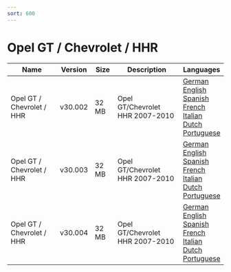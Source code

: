 ```yaml
---
sort: 600
---
```

# Opel GT / Chevrolet / HHR

| Name | Version | Size | Description | Languages |
| --- | --- | --- | --- | --- |
| Opel GT / Chevrolet / HHR | v30.002 | 32 MB | Opel GT/Chevrolet HHR 2007-2010 | [German](https://github.com/berrydejager/tech2wiki.com/raw/main/assets/binfiles/tech2_card_opel_gt_chevrolet_hhr_v30.002_de.zip)<br>[English](https://github.com/berrydejager/tech2wiki.com/raw/main/assets/binfiles/tech2_card_opel_gt_chevrolet_hhr_v30.002_en.zip)<br>[Spanish](https://github.com/berrydejager/tech2wiki.com/raw/main/assets/binfiles/tech2_card_opel_gt_chevrolet_hhr_v30.002_es.zip)<br>[French](https://github.com/berrydejager/tech2wiki.com/raw/main/assets/binfiles/tech2_card_opel_gt_chevrolet_hhr_v30.002_fr.zip)<br>[Italian](https://github.com/berrydejager/tech2wiki.com/raw/main/assets/binfiles/tech2_card_opel_gt_chevrolet_hhr_v30.002_it.zip)<br>[Dutch](https://github.com/berrydejager/tech2wiki.com/raw/main/assets/binfiles/tech2_card_opel_gt_chevrolet_hhr_v30.002_nl.zip)<br>[Portuguese](https://github.com/berrydejager/tech2wiki.com/raw/main/assets/binfiles/tech2_card_opel_gt_chevrolet_hhr_v30.002_pt.zip) |
| Opel GT / Chevrolet / HHR | v30.003 | 32 MB | Opel GT/Chevrolet HHR 2007-2010 | [German](https://github.com/berrydejager/tech2wiki.com/raw/main/assets/binfiles/tech2_card_opel_gt_chevrolet_hhr_v30.003_de.zip)<br>[English](https://github.com/berrydejager/tech2wiki.com/raw/main/assets/binfiles/tech2_card_opel_gt_chevrolet_hhr_v30.003_en.zip)<br>[Spanish](https://github.com/berrydejager/tech2wiki.com/raw/main/assets/binfiles/tech2_card_opel_gt_chevrolet_hhr_v30.003_es.zip)<br>[French](https://github.com/berrydejager/tech2wiki.com/raw/main/assets/binfiles/tech2_card_opel_gt_chevrolet_hhr_v30.003_fr.zip)<br>[Italian](https://github.com/berrydejager/tech2wiki.com/raw/main/assets/binfiles/tech2_card_opel_gt_chevrolet_hhr_v30.003_it.zip)<br>[Dutch](https://github.com/berrydejager/tech2wiki.com/raw/main/assets/binfiles/tech2_card_opel_gt_chevrolet_hhr_v30.003_nl.zip)<br>[Portuguese](https://github.com/berrydejager/tech2wiki.com/raw/main/assets/binfiles/tech2_card_opel_gt_chevrolet_hhr_v30.003_pt.zip) |
| Opel GT / Chevrolet / HHR | v30.004 | 32 MB | Opel GT/Chevrolet HHR 2007-2010 | [German](https://github.com/berrydejager/tech2wiki.com/raw/main/assets/binfiles/tech2_card_opel_gt_chevrolet_hhr_v30.004_de.zip)<br>[English](https://github.com/berrydejager/tech2wiki.com/raw/main/assets/binfiles/tech2_card_opel_gt_chevrolet_hhr_v30.004_en.zip)<br>[Spanish](https://github.com/berrydejager/tech2wiki.com/raw/main/assets/binfiles/tech2_card_opel_gt_chevrolet_hhr_v30.004_es.zip)<br>[French](https://github.com/berrydejager/tech2wiki.com/raw/main/assets/binfiles/tech2_card_opel_gt_chevrolet_hhr_v30.004_fr.zip)<br>[Italian](https://github.com/berrydejager/tech2wiki.com/raw/main/assets/binfiles/tech2_card_opel_gt_chevrolet_hhr_v30.004_it.zip)<br>[Dutch](https://github.com/berrydejager/tech2wiki.com/raw/main/assets/binfiles/tech2_card_opel_gt_chevrolet_hhr_v30.004_nl.zip)<br>[ Portuguese](https://github.com/berrydejager/tech2wiki.com/raw/main/assets/binfiles/tech2_card_opel_gt_chevrolet_hhr_v30.004_pt.zip) |
